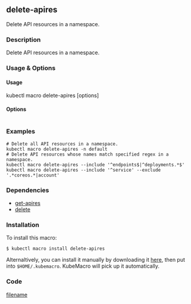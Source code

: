 ## delete-apires

Delete API resources in a namespace.

<!-- tabs:start -->

### **Description**


Delete API resources in a namespace.



### **Usage & Options**

#### Usage

kubectl macro delete-apires [options]

#### Options

```

```

### **Examples**

```shell
# Delete all API resources in a namespace.
kubectl macro delete-apires -n default
# Delete API resources whose names match specified regex in a namespace.
kubectl macro delete-apires --include '^endpoints$|^deployments.*$'
kubectl macro delete-apires --include '^service' --exclude '.*coreos.*|account'

```

### **Dependencies**

* [get-apires](docs/get-apires.md)
* [delete](docs/delete.md)

### **Installation**

To install this macro:
```shell
$ kubectl macro install delete-apires
```

Alternaltively, you can install it manually by downloading it [here](../bin/delete-apires.sh), then put into `$HOME/.kubemacro`. KubeMacro will pick up it automatically.

### **Code**

[filename](../bin/delete-apires.sh ':include :type=code shell')

<!-- tabs:end -->
